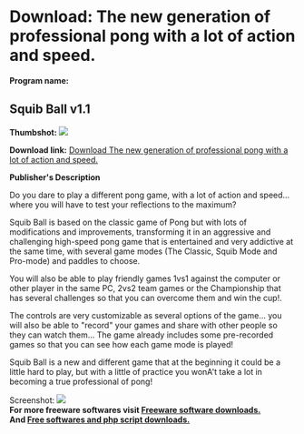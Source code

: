 # Download: The new generation of professional pong with a lot of action and speed.

**Program name:**

## Squib Ball v1.1

  
**Thumbshot:** ![](http://www.freewarefiles.com/screenshot/squibball_md.jpg)   
  
**Download link:** [Download The new generation of professional pong with a lot of action and speed.](http://freesoftwares.boysofts.com/Squib-Ball-V_program_35760.html)  
  


**Publisher's Description**  
  


Do you dare to play a different pong game, with a lot of action and speed... where you will have to test your reflections to the maximum? 

Squib Ball is based on the classic game of Pong but with lots of modifications and improvements, transforming it in an aggressive and challenging high-speed pong game that is entertained and very addictive at the same time, with several game modes (The Classic, Squib Mode and Pro-mode) and paddles to choose. 

You will also be able to play friendly games 1vs1 against the computer or other player in the same PC, 2vs2 team games or the Championship that has several challenges so that you can overcome them and win the cup!.

The controls are very customizable as several options of the game... you will also be able to "record" your games and share with other people so they can watch them... The game already includes some pre-recorded games so that you can see how each game mode is played!

Squib Ball is a new and different game that at the beginning it could be a little hard to play, but with a little of practice you wonA't take a lot in becoming a true professional of pong!

  
  
Screenshot: ![](http://www.freewarefiles.com/screenshot/squibball.jpg)   
**For more freeware softwares visit [Freeware software downloads.](http://freesoftwares.boysofts.com/)**   
**And [Free softwares and php script downloads.](http://www.boysofts.com/)**
